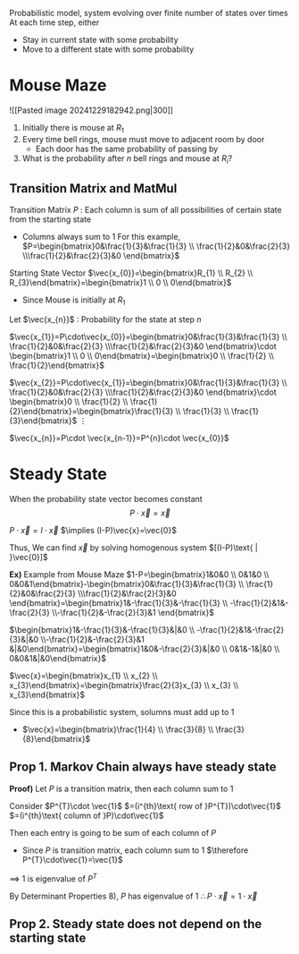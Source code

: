 Probabilistic model, system evolving over finite number of states over times
At each time step, either
- Stay in current state with some probability
- Move to a different state with some probability

# Mouse Maze
![[Pasted image 20241229182942.png|300]]
1. Initially there is mouse at $R_{1}$
2. Every time bell rings, mouse must move to adjacent room by door
	- Each door has the same probability of passing by
3. What is the probability after $n$ bell rings and mouse at $R_{i}$?

## Transition Matrix and MatMul
Transition Matrix $P$ : Each column is sum of all possibilities of certain state from the starting state
- Columns always sum to 1
For this example, $P=\begin{bmatrix}0&\frac{1}{3}&\frac{1}{3} \\ \frac{1}{2}&0&\frac{2}{3} \\\frac{1}{2}&\frac{2}{3}&0 \end{bmatrix}$


Starting State Vector $\vec{x_{0}}=\begin{bmatrix}R_{1} \\ R_{2} \\ R_{3}\end{bmatrix}=\begin{bmatrix}1 \\ 0 \\ 0\end{bmatrix}$
- Since Mouse is initially at $R_{1}$

Let $\vec{x_{n}}$ : Probability for the state at step $n$

$\vec{x_{1}}=P\cdot\vec{x_{0}}=\begin{bmatrix}0&\frac{1}{3}&\frac{1}{3} \\ \frac{1}{2}&0&\frac{2}{3} \\\frac{1}{2}&\frac{2}{3}&0 \end{bmatrix}\cdot \begin{bmatrix}1 \\ 0 \\ 0\end{bmatrix}=\begin{bmatrix}0 \\ \frac{1}{2} \\ \frac{1}{2}\end{bmatrix}$

$\vec{x_{2}}=P\cdot\vec{x_{1}}=\begin{bmatrix}0&\frac{1}{3}&\frac{1}{3} \\ \frac{1}{2}&0&\frac{2}{3} \\\frac{1}{2}&\frac{2}{3}&0 \end{bmatrix}\cdot \begin{bmatrix}0 \\ \frac{1}{2} \\ \frac{1}{2}\end{bmatrix}=\begin{bmatrix}\frac{1}{3} \\ \frac{1}{3} \\ \frac{1}{3}\end{bmatrix}$
  $\vdots$

$\vec{x_{n}}=P\cdot \vec{x_{n-1}}=P^{n}\cdot \vec{x_{0}}$

# Steady State
When the probability state vector becomes constant
$$P\cdot  \vec{x}=\vec{x}$$

$P\cdot \vec{x}=I\cdot\vec{x}$
$\implies (I-P)\vec{x}=\vec{0}$

Thus, We can find $\vec{x}$ by solving homogenous system $[(I-P)\text{ | }\vec{0}]$

**Ex)** Example from Mouse Maze
$1-P=\begin{bmatrix}1&0&0 \\ 0&1&0 \\ 0&0&1\end{bmatrix}-\begin{bmatrix}0&\frac{1}{3}&\frac{1}{3} \\ \frac{1}{2}&0&\frac{2}{3} \\\frac{1}{2}&\frac{2}{3}&0 \end{bmatrix}=\begin{bmatrix}1&-\frac{1}{3}&-\frac{1}{3} \\ -\frac{1}{2}&1&-\frac{2}{3} \\-\frac{1}{2}&-\frac{2}{3}&1 \end{bmatrix}$

$\begin{bmatrix}1&-\frac{1}{3}&-\frac{1}{3}&|&0 \\ -\frac{1}{2}&1&-\frac{2}{3}&|&0 \\-\frac{1}{2}&-\frac{2}{3}&1 &|&0\end{bmatrix}=\begin{bmatrix}1&0&-\frac{2}{3}&|&0 \\ 0&1&-1&|&0 \\ 0&0&1&|&0\end{bmatrix}$

$\vec{x}=\begin{bmatrix}x_{1} \\ x_{2} \\ x_{3}\end{bmatrix}=\begin{bmatrix}\frac{2}{3}x_{3} \\ x_{3} \\ x_{3}\end{bmatrix}$

Since this is a probabilistic system, solumns must add up to 1
- $\vec{x}=\begin{bmatrix}\frac{1}{4} \\ \frac{3}{8} \\ \frac{3}{8}\end{bmatrix}$

## Prop 1. Markov Chain always have steady state

**Proof)**
Let $P$ is a transition matrix, then each column sum to 1

Consider $P^{T}\cdot \vec{1}$
	$=(i^{th}\text{ row of }P^{T})\cdot\vec{1}$
	$=(i^{th}\text{ column of }P)\cdot\vec{1}$

Then each entry is going to be sum of each column of $P$
- Since $P$ is transition matrix, each column sum to 1
	$\therefore P^{T}\cdot\vec{1}=\vec{1}$

$\implies$ 1 is eigenvalue of $P^{T}$

By Determinant Properties 8), $P$ has eigenvalue of 1
$\therefore P\cdot\vec{x}=1\cdot \vec{x}$

## Prop 2. Steady state does not depend on the starting state
